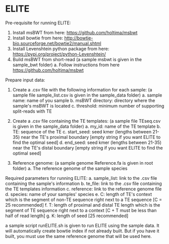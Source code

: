 # ELITE

Pre-requisite for running ELITE:

1. Install msBWT from here: https://github.com/holtjma/msbwt
2. Install bowtie from here: http://bowtie-bio.sourceforge.net/bowtie2/manual.shtml
3. Install Levenshtein python package from here: https://pypi.org/project/python-Levenshtein/
4. Build msBWT from short-read  (a sample msbwt is given in the sample_bwt folder)
    a. Follow instructions from here https://github.com/holtjma/msbwt

Prepare input data:

1. Create a .csv file with the following information for each sample: (a sample file sample_list.csv is given in the sample_data folder)
    a. sample name: name of you sample
    b. msBWT directory: directory where the sample's msBWT is located
    c. threshold: minimum number of supporting split-reads with TE
    
2. Create a .csv file containing the TE templates: (a sample file TEseq.csv is given in the sample_data folder)
    a. my_id: name of the TE template
    b. TE: sequence of the TE
    c. start_seed: seed kmer (lengths between 21-35) near the TE's proximal boundary [empty string if you want ELITE to find the optimal seed]
    d. end_seed: seed kmer (lengths between 21-35) near the TE's distal boundary [empty string if you want ELITE to find the optimal seed]
    
3. Reference genome: (a sample genome Reference.fa is given in root folder)
    a. The reference genome of the sample species

Required parameters for running ELITE:
    a. sample_list: link to the .csv file containing the sample's information
    b. te_file: link to the .csv file containing the TE templates information
    c. reference: link to the reference genome file
    d. species: name of your samples' species
    e. C: length of TE's context which is the segment of non-TE sequence right next to a TE sequence [C = 25 recommended]
    f. T: length of proximal and distal TE length which is the segment of TE sequence right next to a context [C + T must be less than half of read length]
    g. K: length of seed [25 recommended]
    
a sample script runELITE.sh is given to run ELITE using the sample data. 
It will automatically create bowtie index if not already built. 
But if you have it built, you must use the same reference genome that will be used here.
